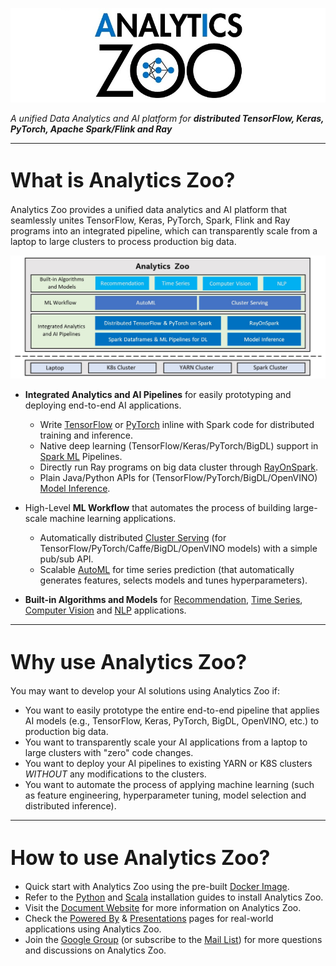 ![logo](Image/logo_s.jpg) 

_A unified Data Analytics and AI platform for **distributed TensorFlow, Keras, PyTorch, Apache Spark/Flink and Ray**_

---

# <font size="6"><b>What is Analytics Zoo?</b></font>

Analytics Zoo provides a unified data analytics and AI platform that seamlessly unites TensorFlow, Keras, PyTorch, Spark, Flink and Ray programs into an integrated pipeline, which can transparently scale from a laptop to large clusters to process production big data.



![blockdiagram](Image/blockdiagram.jpg) 


* **Integrated Analytics and AI Pipelines** for easily prototyping and deploying end-to-end AI applications. 
    * Write [TensorFlow](ProgrammingGuide/TFPark/tensorflow.md) or [PyTorch](ProgrammingGuide/pytorch.md) inline with Spark code for distributed training and inference.
    * Native deep learning (TensorFlow/Keras/PyTorch/BigDL) support in [Spark ML](ProgrammingGuide/nnframes.md) Pipelines.
    * Directly run Ray programs on big data cluster through [RayOnSpark](ProgrammingGuide/rayonspark.md). 
    * Plain Java/Python APIs for (TensorFlow/PyTorch/BigDL/OpenVINO) [Model Inference](ProgrammingGuide/inference.md). 

* High-Level **ML Workflow** that automates the process of building large-scale machine learning applications.
    * Automatically distributed [Cluster Serving](ClusterServingGuide/ProgrammingGuide.md) (for TensorFlow/PyTorch/Caffe/BigDL/OpenVINO models) with a simple pub/sub API. 
    * Scalable [AutoML](ProgrammingGuide/AutoML/overview.md) for time series prediction (that automatically generates features, selects models and tunes hyperparameters).

* **Built-in Algorithms and Models** for [Recommendation](APIGuide/Models/recommendation.md), [Time Series](APIGuide/Models/anomaly-detection.md), [Computer Vision](APIGuide/Models/object-detection.md) and [NLP](APIGuide/Models/seq2seq.md) applications.

---

# <font size="6"><b>Why use Analytics Zoo?</b></font>

You may want to develop your AI solutions using Analytics Zoo if:

* You want to easily prototype the entire end-to-end pipeline that applies AI models (e.g., TensorFlow, Keras, PyTorch, BigDL, OpenVINO, etc.) to production big data.
* You want to transparently scale your AI applications from a laptop to large clusters with "zero" code changes.
* You want to deploy your AI pipelines to existing YARN or K8S clusters *WITHOUT* any modifications to the clusters.
* You want to automate the process of applying machine learning (such as feature engineering, hyperparameter tuning, model selection and distributed inference). 

---

# <font size="6"><b>How to use Analytics Zoo?</b></font>

* Quick start with Analytics Zoo using the pre-built [Docker Image](DockerUserGuide/index.md).
* Refer to the [Python](PythonUserGuide/install.md) and [Scala](ScalaUserGuide/install.md) installation guides to install Analytics Zoo.
* Visit the [Document Website](https://analytics-zoo.github.io/) for more information on Analytics Zoo.
* Check the [Powered By](powered-by.md) & [Presentations](presentations.md) pages for real-world applications using Analytics Zoo.
* Join the [Google Group](https://groups.google.com/forum/#!forum/bigdl-user-group) (or subscribe to the [Mail List](mailto:bigdl-user-group+subscribe@googlegroups.com)) for more questions and discussions on Analytics Zoo.

